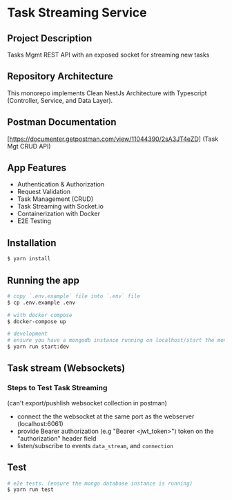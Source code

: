 # Task Streaming Service

## Project Description
Tasks Mgmt REST API with an exposed socket for streaming new tasks

## Repository Architecture

This monorepo implements Clean NestJs Architecture with Typescript (Controller, Service, and Data Layer).

## Postman Documentation

[https://documenter.getpostman.com/view/11044390/2sA3JT4eZD] (Task Mgt CRUD API)

## App Features

- Authentication & Authorization
- Request Validation 
- Task Management (CRUD)
- Task Streaming with Socket.io
- Containerization with Docker
- E2E Testing


## Installation

```bash
$ yarn install
```

## Running the app

```bash
# copy `.env.example` file into `.env` file
$ cp .env.example .env

# with docker compose
$ docker-compose up

# development
# ensure you have a mongodb instance running on localhost/start the mongo docker container
$ yarn run start:dev
```

## Task stream (Websockets)
### Steps to Test Task Streaming 

(can't export/pushlish websocket collection in postman)

- connect the the websocket at the same port as the webserver (localhost:6061)
- provide Bearer authorization (e.g "Bearer <jwt_token>") token on the "authorization" header field
- listen/subscribe to events `data_stream`, and `connection`


## Test

```bash
# e2e tests. (ensure the mongo database instance is running)
$ yarn run test
```
